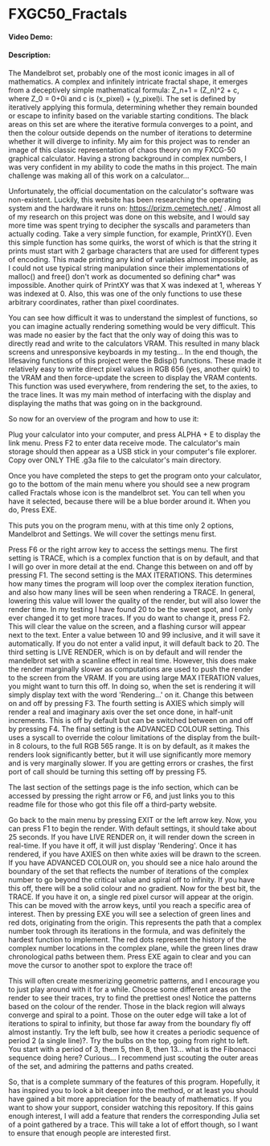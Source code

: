 # FXGC50_Fractals
#### Video Demo:  <URL HERE>
#### Description:

The Mandelbrot set, probably one of the most iconic images in all of mathematics. A complex and infinitely intricate fractal shape, it emerges from a deceptively simple mathematical formula: Z_n+1 = (Z_n)^2 + c, where Z_0 = 0+0i and c is (x_pixel) + (y_pixel)i. The set is defined by iteratively applying this formula, determining whether they remain bounded or escape to infinity based on the variable starting conditions. The black areas on this set are where the iterative formula converges to a point, and then the colour outside depends on the number of iterations to determine whether it will diverge to infinity. My aim for this project was to render an image of this classic representation of chaos theory on my FXCG-50 graphical calculator. Having a strong background in complex numbers, I was very confident in my ability to code the maths in this project. The main challenge was making all of this work on a calculator... 

Unfortunately, the official documentation on the calculator's software was non-existent. Luckily, this website has been researching the operating system and the hardware it runs on: https://prizm.cemetech.net/ . Almost all of my research on this project was done on this website, and I would say more time was spent trying to decipher the syscalls and parameters than actually coding. Take a very simple function, for example, PrintXY(). Even this simple function has some quirks, the worst of which is that the string it prints must start with 2 garbage characters that are used for different types of encoding. This made printing any kind of variables almost impossible, as I could not use typical string manipulation since their implementations of malloc() and free() don't work as documented so defining char* was impossible. Another quirk of PrintXY was that X was indexed at 1, whereas Y was indexed at 0. Also, this was one of the only functions to use these arbitrary coordinates, rather than pixel coordinates.

You can see how difficult it was to understand the simplest of functions, so you can imagine actually rendering something would be very difficult. This was made no easier by the fact that the only way of doing this was to directly read and write to the calculators VRAM. This resulted in many black screens and unresponsive keyboards in my testing... In the end though, the lifesaving functions of this project were the Bdisp() functions. These made it relatively easy to write direct pixel values in RGB 656 (yes, another quirk) to the VRAM and then force-update the screen to display the VRAM contents. This function was used everywhere, from rendering the set, to the axies, to the trace lines. It was my main method of interfacing with the display and displaying the maths that was going on in the background.

So now for an overview of the program and how to use it:

Plug your calculator into your computer, and press ALPHA + E to display the link menu. Press F2 to enter data receive mode. The calculator's main storage should then appear as a USB stick in your computer's file explorer. Copy over ONLY THE .g3a file to the calculator's main directory. 

Once you have completed the steps to get the program onto your calculator, go to the bottom of the main menu where you should see a new program called Fractals whose icon is the mandelbrot set. You can tell when you have it selected, because there will be a blue border around it. When you do, Press EXE.

This puts you on the program menu, with at this time only 2 options, Mandelbrot and Settings. We will cover the settings menu first.

Press F6 or the right arrow key to access the settings menu. 
The first setting is TRACE, which is a complex function that is on by default, and that I will go over in more detail at the end. Change this between on and off by pressing F1. 
The second setting is the MAX ITERATIONS. This determines how many times the program will loop over the complex iteration function, and also how many lines will be seen when rendering a TRACE. In general, lowering this value will lower the quality of the render, but will also lower the render time. In my testing I have found 20 to be the sweet spot, and I only ever changed it to get more traces. If you do want to change it, press F2. This will clear the value on the screen, and a flashing cursor will appear next to the text. Enter a value between 10 and 99 inclusive, and it will save it automatically. If you do not enter a valid input, it will default back to 20. 
The third setting is LIVE RENDER, which is on by default and will render the mandelbrot set with a scanline effect in real time. However, this does make the render marginally slower as computations are used to push the render to the screen from the VRAM. If you are using large MAX ITERATION values, you might want to turn this off. In doing so, when the set is rendering it will simply display text with the word 'Rendering...' on it. Change this between on and off by pressing F3.
The fourth setting is AXIES which simply will render a real and imaginary axis over the set once done, in half-unit increments. This is off by default but can be switched between on and off by pressing F4.
The final setting is the ADVANCED COLOUR setting. This uses a syscall to override the colour limitations of the display from the built-in 8 colours, to the full RGB 565 range. It is on by default, as it makes the renders look significantly better, but it will use significantly more memory and is very marginally slower. If you are getting errors or crashes, the first port of call should be turning this setting off by pressing F5.

The last section of the settings page is the info section, which can be accessed by pressing the right arrow or F6, and just links you to this readme file for those who got this file off a third-party website.

Go back to the main menu by pressing EXIT or the left arrow key. Now, you can press F1 to begin the render. With default settings, it should take about 25 seconds. If you have LIVE RENDER on, it will render down the screen in real-time. If you have it off, it will just display 'Rendering'. Once it has rendered, if you have AXIES on then white axies will be drawn to the screen. If you have ADVANCED COLOUR on, you should see a nice halo around the boundary of the set that reflects the number of iterations of the complex number to go beyond the critical value and spiral off to infinity. If you have this off, there will be a solid colour and no gradient. Now for the best bit, the TRACE. If you have it on, a single red pixel cursor will appear at the origin. This can be moved with the arrow keys, until you reach a specific area of interest. Then by pressing EXE you will see a selection of green lines and red dots, originating from the origin. This represents the path that a complex number took through its iterations in the formula, and was definitely the hardest function to implement. The red dots represent the history of the complex number locations in the complex plane, while the green lines draw chronological paths between them. Press EXE again to clear and you can move the cursor to another spot to explore the trace of!

This will often create mesmerizing geometric patterns, and I encourage you to just play around with it for a while. Choose some different areas on the render to see their traces, try to find the prettiest ones! Notice the patterns based on the colour of the render. Those in the black region will always converge and spiral to a point. Those on the outer edge will take a lot of iterations to spiral to infinity, but those far away from the boundary fly off almost instantly. Try the left bulb, see how it creates a periodic sequence of period 2 (a single line)?. Try the bulbs on the top, going from right to left. You start with a period of 3, them 5, then 8, then 13... what is the Fibonacci sequence doing here? Curious... I recommend just scouting the outer areas of the set, and admiring the patterns and paths created. 

So, that is a complete summary of the features of this program. Hopefully, it has inspired you to look a bit deeper into the method, or at least you should have gained a bit more appreciation for the beauty of mathematics. If you want to show your support, consider watching this repository. If this gains enough interest, I will add a feature that renders the corresponding Julia set of a point gathered by a trace. This will take a lot of effort though, so I want to ensure that enough people are interested first.
